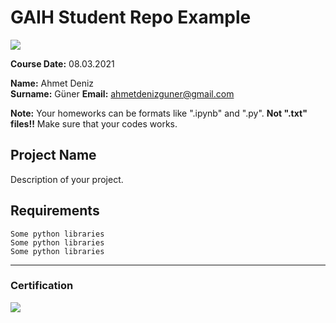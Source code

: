 # GAIH Student Repo Example
![](img/newlogo.png)

**Course Date:** 08.03.2021 

**Name:** Ahmet Deniz  
**Surname:** Güner 
**Email:** ahmetdenizguner@gmail.com  

**Note:** Your homeworks can be formats like ".ipynb" and ".py". **Not ".txt" files!!** Make sure that your codes works.  

## Project Name
Description of your project.

## Requirements
```
Some python libraries
Some python libraries
Some python libraries
```
---

### Certification
![](img/TopLearnerCertificate.png)

